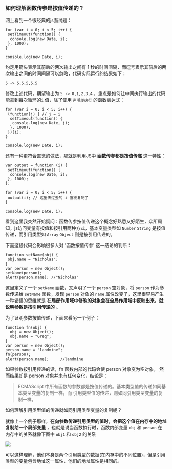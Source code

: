 ### 如何理解函数传参是按值传递的？

网上看到一个很经典的js面试题：

```
for (var i = 0; i < 5; i++) {
 setTimeout(function() {
  console.log(new Date, i);
 }, 1000);
}

console.log(new Date, i);
```

约定用箭头表示其前后的两次输出之间有 1 秒的时间间隔，而逗号表示其前后的两次输出之间的时间间隔可以忽略，代码实际运行的结果如下：

```
5 -> 5,5,5,5,5
```

修改上述代码，期望输出为 `5 -> 0,1,2,3,4` ，重点是如何让中间执行输出的代码能拿到每次循环的`i` 值，除了使用 `声明即执行` 的函数表达式：

```
for (var i = 0; i < 5; i++) {
 (function(j) { // j = i
  setTimeout(function() {
   console.log(new Date, j);
  }, 1000);
 })(i);
}

console.log(new Date, i);
```

还有一种更符合直觉的做法，那就是利用JS中 **函数传参都是按值传递** 这一特性：

```
var output = function (i) {
 setTimeout(function() {
  console.log(new Date, i);
 }, 1000);
};

for (var i = 0; i < 5; i++) {
 output(i); // 这里传过去的 i 值被复制了
}

console.log(new Date, i);
```

看到这里我突然开始疑问：函数传参按值传递这个概念好熟悉又好陌生，众所周知，js访问变量有按值和按引用两种方式，基本变量类型如 `Number`  `String` 是按值传递，而引用类型如 `Array` `Object` 则是按引用传递的。

下面这段代码会影响很多人对 '函数按值传参' 这一结论的判断：

```
function setName(obj) {
 obj.name = "Nicholas";
}
var person = new Object();
setName(person);
alert(person.name); //"Nicholas" 
```

这里定义了一个 `setName` 函数，又声明了一个 `person` 空对象，将 `person` 作为参数传递给 `setName` 函数，发现 `person` 对象的 `name` 属性改变了，这里很容易产生一种错误的思维就是 **在局部作用域中修改的对象会在全局作用域中反映出来，就说明参数是按引用传递的** 。

为了证明参数按值传递，下面来看另一个例子：

```
function fn(obj) {
  obj = new Object();
  obj.name = "Greg"; 
}
var person = new Object();
person.name = "landmine";
fn(person);
alert(person.name);     //landmine
```

如果参数按引用传递的话，fn 函数内部的代码会使 person 对象变为空对象， 然而结果却是 person 对象并未有任何变化，结论是：

> ECMAScript 中所有函数的参数都是按值传递的。基本类型值的传递如同基本类型变量的复制一样，而
> 引用类型值的传递，则如同引用类型变量的复制一样。

如何理解引用类型值的传递就如同引用类型变量的复制呢？

就像上一个例子那样，**在向参数传递引用类型的值时，会把这个值在内存中的地址复制给一个局部变量** ，也就是说当函数执行时，函数内部变量 `obj` 和 `person` 在内存中的关系就像下图中 `obj1` 和 `obj2` 的关系

![](http://oxx2l7d61.bkt.clouddn.com/%E5%87%BD%E6%95%B0%E4%BC%A0%E5%8F%82%E6%8C%89%E5%80%BC%E4%BC%A0%E9%80%92_01.png)

可以这样理解，他们本身是两个引用类型的数据(在内存中的不同位置)，但是引用类型的变量包含地址这一属性，他们的地址属性是相同的。

